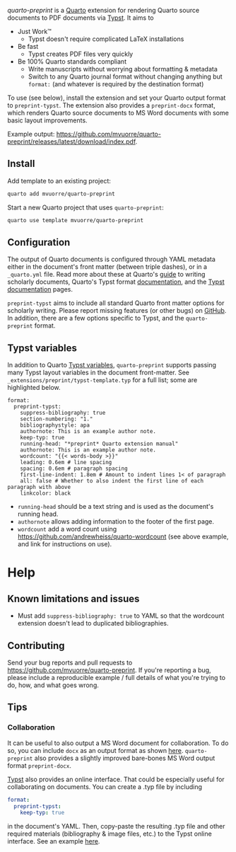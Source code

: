 *quarto-preprint* is a [Quarto](https://quarto.org) extension for rendering Quarto source documents to PDF documents via [Typst](https://typst.app/docs). It aims to

- Just Work™️
  - Typst doesn't require complicated LaTeX installations
- Be fast
  - Typst creates PDF files very quickly
- Be 100% Quarto standards compliant
  - Write manuscripts without worrying about formatting & metadata
  - Switch to any Quarto journal format without changing anything but `format:` (and whatever is required by the destination format)

To use (see below), install the extension and set your Quarto output format to `preprint-typst`. The extension also provides a `preprint-docx` format, which renders Quarto source documents to MS Word documents with some basic layout improvements.

Example output: <https://github.com/mvuorre/quarto-preprint/releases/latest/download/index.pdf>.

## Install

Add template to an existing project:

```bash
quarto add mvuorre/quarto-preprint
```

Start a new Quarto project that uses `quarto-preprint`:

```bash
quarto use template mvuorre/quarto-preprint
```

## Configuration

The output of Quarto documents is configured through YAML metadata either in the document's front matter (between triple dashes), or in a `_quarto.yml` file. Read more about these at Quarto's [guide](https://quarto.org/docs/authoring/front-matter.html) to writing scholarly documents, Quarto's Typst format [documentation](https://quarto.org/docs/output-formats/typst.html), and the [Typst documentation](https://typst.app/docs) pages.

`preprint-typst` aims to include all standard Quarto front matter options for scholarly writing. Please report missing features (or other bugs) on [GitHub](https://github.com/mvuorre/quarto-preprint/issues). In addition, there are a few options specific to Typst, and the `quarto-preprint` format.

## Typst variables

In addition to Quarto [Typst variables](https://quarto.org/docs/output-formats/typst.html), `quarto-preprint` supports passing many Typst layout variables in the document front-matter. See `_extensions/preprint/typst-template.typ` for a full list; some are highlighted below.

```{yaml}
format:
  preprint-typst:
    suppress-bibliography: true
    section-numbering: "1."
    bibliographystyle: apa
    authornote: This is an example author note.
    keep-typ: true
    running-head: "*preprint* Quarto extension manual"
    authornote: This is an example author note.
    wordcount: "{{< words-body >}}"
    leading: 0.6em # line spacing
    spacing: 0.6em # paragraph spacing
    first-line-indent: 1.8em # Amount to indent lines 1< of paragraph
    all: false # Whether to also indent the first line of each paragraph with above
    linkcolor: black
```

- `running-head` should be a text string and is used as the document's running head.
- `authornote` allows adding information to the footer of the first page.
- `wordcount` add a word count using <https://github.com/andrewheiss/quarto-wordcount> (see above example, and link for instructions on use).

# Help

## Known limitations and issues

- Must add `suppress-bibliography: true` to YAML so that the wordcount extension doesn't lead to duplicated bibliographies.

## Contributing

Send your bug reports and pull requests to <https://github.com/mvuorre/quarto-preprint>. If you're reporting a bug, please include a reproducible example / full details of what you're trying to do, how, and what goes wrong.

## Tips

### Collaboration

It can be useful to also output a MS Word document for collaboration. To do so, you can include `docx` as an output format as shown [here](https://quarto.org/docs/output-formats/ms-word.html). `quarto-preprint` also provides a slightly improved bare-bones MS Word output format `preprint-docx`.

[Typst](https://typst.app) also provides an online interface. That could be especially useful for collaborating on documents. You can create a .typ file by including

```yaml
format:
  preprint-typst:
    keep-typ: true
```

in the document's YAML. Then, copy-paste the resulting .typ file and other required materials (bibliography & image files, etc.) to the Typst online interface. See an example [here](https://typst.app/project/rk4zWONKPIF5lRxF_HU1I5).
